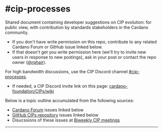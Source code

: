 # #cip-processes

Shared document containing developer suggestions on CIP evolution: for public view, with contribution by standards stakeholders in the Cardano community.
* If you don't have write permission on this repo, contribute to any related Cardano Forum or GitHub issue linked below.
* If that doesn't get you write permission here (we'll try to invite new users in response to new postings), ask in your post or contact the repo owner ([@rphair](https://github.com/rphair)).

For high bandwidth discussions, use the CIP Discord channel [#cip-processes](https://discord.com/channels/971785110770831360/1375190972476035143).
* If needed, a CIP Discord invite link on this page: [cardano-foundation/CIPs/wiki](https://github.com/cardano-foundation/CIPs/wiki)

Below is a topic outline accumulated from the following sources:
* [Cardano Forum](https://forum.cardano.org) issues linked below
* [GitHub CIPs repository](https://github.com/cardano-foundation/CIPs) issues linked below
* Disucssions of these issues at [Biweekly CIP meetings](https://hackmd.io/@cip-editors)

---
